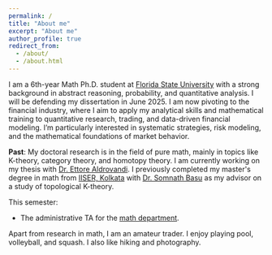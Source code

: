 ```yaml
---
permalink: /
title: "About me"
excerpt: "About me"
author_profile: true
redirect_from: 
  - /about/
  - /about.html
---
```


I am a 6th-year Math Ph.D. student at [Florida State University](https://www.fsu.edu/) with a strong background in abstract reasoning, probability, and quantitative analysis. I will be defending my dissertation in June 2025. I am now pivoting to the financial industry, where I aim to apply my analytical skills and mathematical training to quantitative research, trading, and data-driven financial modeling. I’m particularly interested in systematic strategies, risk modeling, and the mathematical foundations of market behavior.

**Past**: My doctoral research is in the field of pure math, mainly in topics like K-theory, category theory, and homotopy theory. I am currently working on my thesis with [Dr. Ettore Aldrovandi](https://www.math.fsu.edu/~ealdrov/).
I previously completed my master's degree in math from [IISER, Kolkata](https://www.iiserkol.ac.in/web/en/academic/departments/#gsc.tab=0) with [Dr. Somnath Basu](https://math.iiserkol.ac.in/faculties/somnath_basu.html) as my advisor on a study of topological K-theory. 

This semester:
 - The administrative TA for the [math department](https://www.math.fsu.edu/).

Apart from research in math, I am an amateur trader. I enjoy playing pool, volleyball, and squash. I also like hiking and photography.
